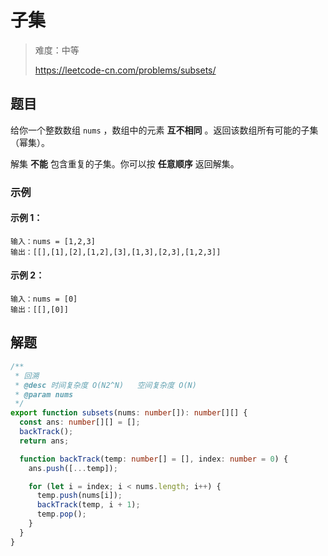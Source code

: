 # 子集

> 难度：中等
>
> https://leetcode-cn.com/problems/subsets/

## 题目

给你一个整数数组 `nums` ，数组中的元素 **互不相同** 。返回该数组所有可能的子集（幂集）。

解集 **不能** 包含重复的子集。你可以按 **任意顺序** 返回解集。

### 示例

#### 示例 1：

```
输入：nums = [1,2,3]
输出：[[],[1],[2],[1,2],[3],[1,3],[2,3],[1,2,3]]
```

#### 示例 2：

```
输入：nums = [0]
输出：[[],[0]]
```

## 解题

```typescript
/**
 * 回溯
 * @desc 时间复杂度 O(N2^N)   空间复杂度 O(N)
 * @param nums
 */
export function subsets(nums: number[]): number[][] {
  const ans: number[][] = [];
  backTrack();
  return ans;

  function backTrack(temp: number[] = [], index: number = 0) {
    ans.push([...temp]);

    for (let i = index; i < nums.length; i++) {
      temp.push(nums[i]);
      backTrack(temp, i + 1);
      temp.pop();
    }
  }
}
```
